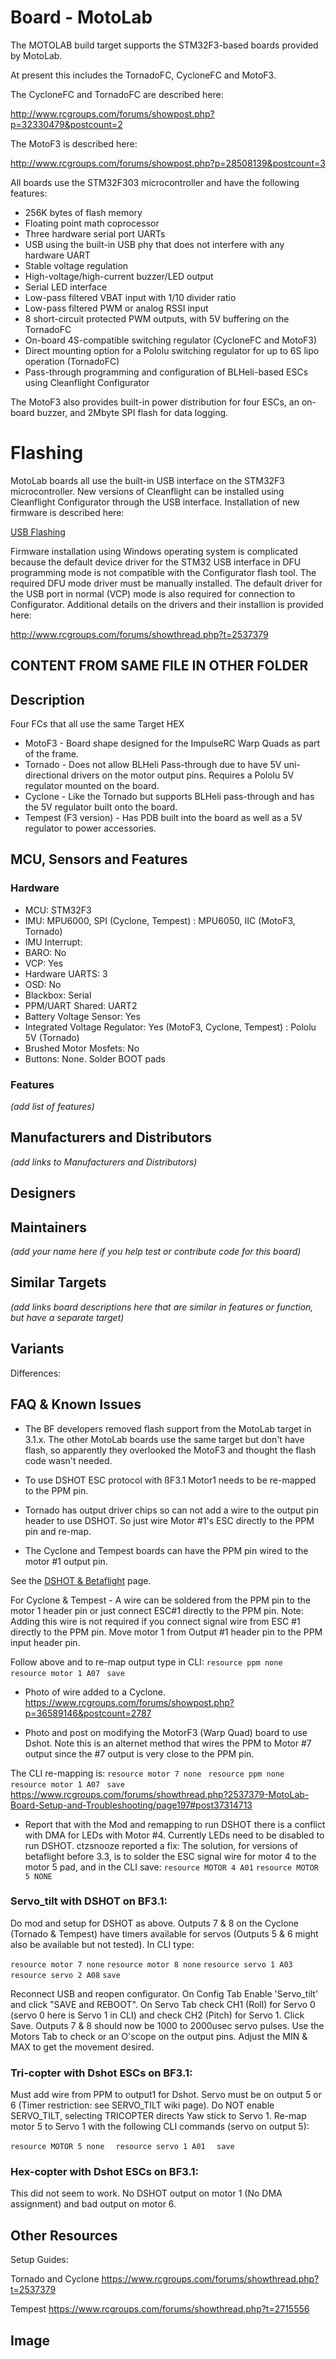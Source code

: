 # Board - MotoLab

The MOTOLAB build target supports the STM32F3-based boards provided by MotoLab.

At present this includes the TornadoFC, CycloneFC and MotoF3.

The CycloneFC and TornadoFC are described here:

http://www.rcgroups.com/forums/showpost.php?p=32330479&postcount=2

The MotoF3 is described here:

http://www.rcgroups.com/forums/showpost.php?p=28508139&postcount=3

All boards use the STM32F303 microcontroller and have the following features:

- 256K bytes of flash memory
- Floating point math coprocessor
- Three hardware serial port UARTs
- USB using the built-in USB phy that does not interfere with any hardware UART
- Stable voltage regulation
- High-voltage/high-current buzzer/LED output
- Serial LED interface
- Low-pass filtered VBAT input with 1/10 divider ratio
- Low-pass filtered PWM or analog RSSI input
- 8 short-circuit protected PWM outputs, with 5V buffering on the TornadoFC
- On-board 4S-compatible switching regulator (CycloneFC and MotoF3)
- Direct mounting option for a Pololu switching regulator for up to 6S lipo operation (TornadoFC)
- Pass-through programming and configuration of BLHeli-based ESCs using Cleanflight Configurator

The MotoF3 also provides built-in power distribution for four ESCs, an on-board buzzer, and 2Mbyte SPI flash for data logging.

# Flashing

MotoLab boards all use the built-in USB interface on the STM32F3 microcontroller. New versions of Cleanflight can be installed using Cleanflight Configurator through the USB interface. Installation of new firmware is described here:

[USB Flashing](/docs/development/USB-Flashing.md)

Firmware installation using Windows operating system is complicated because the default device driver for the STM32 USB interface in DFU programming mode is not compatible with the Configurator flash tool. The required DFU mode driver must be manually installed. The default driver for the USB port in normal (VCP) mode is also required for connection to Configurator. Additional details on the drivers and their installion is provided here:

http://www.rcgroups.com/forums/showthread.php?t=2537379

## CONTENT FROM SAME FILE IN OTHER FOLDER

## Description

Four FCs that all use the same Target HEX

- MotoF3 - Board shape designed for the ImpulseRC Warp Quads as part of the frame.
- Tornado - Does not allow BLHeli Pass-through due to have 5V uni-directional drivers on the motor output pins.
  Requires a Pololu 5V regulator mounted on the board.
- Cyclone - Like the Tornado but supports BLHeli pass-through and has the 5V regulator built onto the board.
- Tempest (F3 version) - Has PDB built into the board as well as a 5V regulator to power accessories.

## MCU, Sensors and Features

### Hardware

- MCU: STM32F3
- IMU: MPU6000, SPI (Cyclone, Tempest)
  : MPU6050, IIC (MotoF3, Tornado)
- IMU Interrupt:
- BARO: No
- VCP: Yes
- Hardware UARTS: 3
- OSD: No
- Blackbox: Serial
- PPM/UART Shared: UART2
- Battery Voltage Sensor: Yes
- Integrated Voltage Regulator: Yes (MotoF3, Cyclone, Tempest)
  : Pololu 5V (Tornado)
- Brushed Motor Mosfets: No
- Buttons: None. Solder BOOT pads

### Features

_(add list of features)_

## Manufacturers and Distributors

_(add links to Manufacturers and Distributors)_

## Designers

## Maintainers

_(add your name here if you help test or contribute code for this board)_

## Similar Targets

_(add links board descriptions here that are similar in features or function, but have a separate target)_

## Variants

Differences:

## FAQ & Known Issues

- The BF developers removed flash support from the MotoLab target in 3.1.x. The other MotoLab boards use the same target but don't have flash, so apparently they overlooked the MotoF3 and thought the flash code wasn't needed.

- To use DSHOT ESC protocol with ßF3.1 Motor1 needs to be re-mapped to the PPM pin.

- Tornado has output driver chips so can not add a wire to the output pin header to use DSHOT. So just wire Motor #1's ESC directly to the PPM pin and re-map.

- The Cyclone and Tempest boards can have the PPM pin wired to the motor #1 output pin.

See the [DSHOT & Betaflight](/docs/wiki/archive/DSHOT-ESC-Protocol) page.

For Cyclone & Tempest -
A wire can be soldered from the PPM pin to the motor 1 header pin or just connect ESC#1 directly to the PPM pin.
Note: Adding this wire is not required if you connect signal wire from ESC #1 directly to the PPM pin.
Move motor 1 from Output #1 header pin to the PPM input header pin.

Follow above and to re-map output type in CLI:
`resource ppm none  `
`resource motor 1 A07 `
`save  `

- Photo of wire added to a Cyclone.
  https://www.rcgroups.com/forums/showpost.php?p=36589146&postcount=2787

- Photo and post on modifying the MotorF3 (Warp Quad) board to use Dshot. Note this is an alternet method that wires the PPM to Motor #7 output since the #7 output is very close to the PPM pin.

The CLI re-mapping is:
`resource motor 7 none `
`resource ppm none `
`resource motor 1 A07 `
`save `
https://www.rcgroups.com/forums/showthread.php?2537379-MotoLab-Board-Setup-and-Troubleshooting/page197#post37314713

- Report that with the Mod and remapping to run DSHOT there is a conflict with DMA for LEDs with Motor #4.
  Currently LEDs need to be disabled to run DSHOT.
  ctzsnooze reported a fix:
  The solution, for versions of betaflight before 3.3, is to solder the ESC signal wire for motor 4 to the motor 5 pad, and in the CLI save:
  `resource MOTOR 4 A01`
  `resource MOTOR 5 NONE`

### Servo_tilt with DSHOT on BF3.1:

Do mod and setup for DSHOT as above.
Outputs 7 & 8 on the Cyclone (Tornado & Tempest) have timers available for servos (Outputs 5 & 6 might also be available but not tested).
In CLI type:

`resource motor 7 none`
`resource motor 8 none`
`resource servo 1 A03`
`resource servo 2 A08`
`save`

Reconnect USB and reopen configurator.
On Config Tab Enable 'Servo_tilt' and click "SAVE and REBOOT".
On Servo Tab check CH1 (Roll) for Servo 0 (servo 0 here is Servo 1 in CLI) and check CH2 (Pitch) for Servo 1.
Click Save. Outputs 7 & 8 should now be 1000 to 2000usec servo pulses. Use the Motors Tab to check or an O'scope on the output pins. Adjust the MIN & MAX to get the movement desired.

### Tri-copter with Dshot ESCs on BF3.1:

Must add wire from PPM to output1 for Dshot.
Servo must be on output 5 or 6 (Timer restriction: see SERVO_TILT wiki page). Do NOT enable SERVO_TILT, selecting TRICOPTER directs Yaw stick to Servo 1.
Re-map motor 5 to Servo 1 with the following CLI commands (servo on output 5):

`resource MOTOR 5 none  `
`resource servo 1 A01  `
`save  `

### Hex-copter with Dshot ESCs on BF3.1:

This did not seem to work. No DSHOT output on motor 1 (No DMA assignment) and bad output on motor 6.

## Other Resources

Setup Guides:

Tornado and Cyclone
https://www.rcgroups.com/forums/showthread.php?t=2537379

Tempest
https://www.rcgroups.com/forums/showthread.php?t=2715556

## Image
